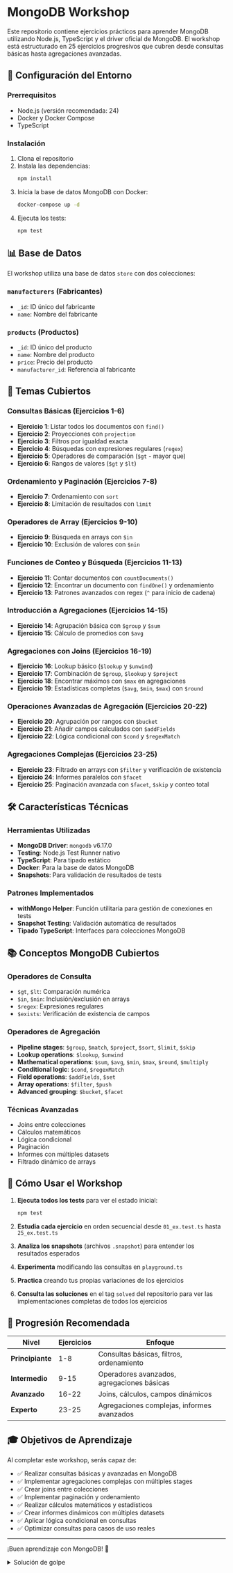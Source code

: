 # MongoDB Workshop

Este repositorio contiene ejercicios prácticos para aprender MongoDB utilizando Node.js, TypeScript y el driver oficial de MongoDB. El workshop está estructurado en 25 ejercicios progresivos que cubren desde consultas básicas hasta agregaciones avanzadas.

## 🚀 Configuración del Entorno

### Prerrequisitos
- Node.js (versión recomendada: 24)
- Docker y Docker Compose
- TypeScript

### Instalación
1. Clona el repositorio
2. Instala las dependencias:
   ```bash
   npm install
   ```
3. Inicia la base de datos MongoDB con Docker:
   ```bash
   docker-compose up -d
   ```
4. Ejecuta los tests:
   ```bash
   npm test
   ```

## 📊 Base de Datos

El workshop utiliza una base de datos `store` con dos colecciones:

### `manufacturers` (Fabricantes)
- `_id`: ID único del fabricante
- `name`: Nombre del fabricante

### `products` (Productos)
- `_id`: ID único del producto
- `name`: Nombre del producto
- `price`: Precio del producto
- `manufacturer_id`: Referencia al fabricante

## 🎯 Temas Cubiertos

### **Consultas Básicas (Ejercicios 1-6)**
- **Ejercicio 1**: Listar todos los documentos con `find()`
- **Ejercicio 2**: Proyecciones con `projection`
- **Ejercicio 3**: Filtros por igualdad exacta
- **Ejercicio 4**: Búsquedas con expresiones regulares (`regex`)
- **Ejercicio 5**: Operadores de comparación (`$gt` - mayor que)
- **Ejercicio 6**: Rangos de valores (`$gt` y `$lt`)

### **Ordenamiento y Paginación (Ejercicios 7-8)**
- **Ejercicio 7**: Ordenamiento con `sort`
- **Ejercicio 8**: Limitación de resultados con `limit`

### **Operadores de Array (Ejercicios 9-10)**
- **Ejercicio 9**: Búsqueda en arrays con `$in`
- **Ejercicio 10**: Exclusión de valores con `$nin`

### **Funciones de Conteo y Búsqueda (Ejercicios 11-13)**
- **Ejercicio 11**: Contar documentos con `countDocuments()`
- **Ejercicio 12**: Encontrar un documento con `findOne()` y ordenamiento
- **Ejercicio 13**: Patrones avanzados con regex (`^` para inicio de cadena)

### **Introducción a Agregaciones (Ejercicios 14-15)**
- **Ejercicio 14**: Agrupación básica con `$group` y `$sum`
- **Ejercicio 15**: Cálculo de promedios con `$avg`

### **Agregaciones con Joins (Ejercicios 16-19)**
- **Ejercicio 16**: Lookup básico (`$lookup` y `$unwind`)
- **Ejercicio 17**: Combinación de `$group`, `$lookup` y `$project`
- **Ejercicio 18**: Encontrar máximos con `$max` en agregaciones
- **Ejercicio 19**: Estadísticas completas (`$avg`, `$min`, `$max`) con `$round`

### **Operaciones Avanzadas de Agregación (Ejercicios 20-22)**
- **Ejercicio 20**: Agrupación por rangos con `$bucket`
- **Ejercicio 21**: Añadir campos calculados con `$addFields`
- **Ejercicio 22**: Lógica condicional con `$cond` y `$regexMatch`

### **Agregaciones Complejas (Ejercicios 23-25)**
- **Ejercicio 23**: Filtrado en arrays con `$filter` y verificación de existencia
- **Ejercicio 24**: Informes paralelos con `$facet`
- **Ejercicio 25**: Paginación avanzada con `$facet`, `$skip` y conteo total

## 🛠️ Características Técnicas

### Herramientas Utilizadas
- **MongoDB Driver**: `mongodb` v6.17.0
- **Testing**: Node.js Test Runner nativo
- **TypeScript**: Para tipado estático
- **Docker**: Para la base de datos MongoDB
- **Snapshots**: Para validación de resultados de tests

### Patrones Implementados
- **withMongo Helper**: Función utilitaria para gestión de conexiones en tests
- **Snapshot Testing**: Validación automática de resultados
- **Tipado TypeScript**: Interfaces para colecciones MongoDB

## 📚 Conceptos MongoDB Cubiertos

### Operadores de Consulta
- `$gt`, `$lt`: Comparación numérica
- `$in`, `$nin`: Inclusión/exclusión en arrays
- `$regex`: Expresiones regulares
- `$exists`: Verificación de existencia de campos

### Operadores de Agregación
- **Pipeline stages**: `$group`, `$match`, `$project`, `$sort`, `$limit`, `$skip`
- **Lookup operations**: `$lookup`, `$unwind`
- **Mathematical operations**: `$sum`, `$avg`, `$min`, `$max`, `$round`, `$multiply`
- **Conditional logic**: `$cond`, `$regexMatch`
- **Field operations**: `$addFields`, `$set`
- **Array operations**: `$filter`, `$push`
- **Advanced grouping**: `$bucket`, `$facet`

### Técnicas Avanzadas
- Joins entre colecciones
- Cálculos matemáticos
- Lógica condicional
- Paginación
- Informes con múltiples datasets
- Filtrado dinámico de arrays

## 🚦 Cómo Usar el Workshop

1. **Ejecuta todos los tests** para ver el estado inicial:
   ```bash
   npm test
   ```

2. **Estudia cada ejercicio** en orden secuencial desde `01_ex.test.ts` hasta `25_ex.test.ts`

3. **Analiza los snapshots** (archivos `.snapshot`) para entender los resultados esperados

4. **Experimenta** modificando las consultas en `playground.ts`

5. **Practica** creando tus propias variaciones de los ejercicios

6. **Consulta las soluciones** en el tag `solved` del repositorio para ver las implementaciones completas de todos los ejercicios

## 📖 Progresión Recomendada

| Nivel | Ejercicios | Enfoque |
|-------|------------|---------|
| **Principiante** | 1-8 | Consultas básicas, filtros, ordenamiento |
| **Intermedio** | 9-15 | Operadores avanzados, agregaciones básicas |
| **Avanzado** | 16-22 | Joins, cálculos, campos dinámicos |
| **Experto** | 23-25 | Agregaciones complejas, informes avanzados |

## 🎓 Objetivos de Aprendizaje

Al completar este workshop, serás capaz de:

- ✅ Realizar consultas básicas y avanzadas en MongoDB
- ✅ Implementar agregaciones complejas con múltiples stages
- ✅ Crear joins entre colecciones
- ✅ Implementar paginación y ordenamiento
- ✅ Realizar cálculos matemáticos y estadísticos
- ✅ Crear informes dinámicos con múltiples datasets
- ✅ Aplicar lógica condicional en consultas
- ✅ Optimizar consultas para casos de uso reales

---

¡Buen aprendizaje con MongoDB! 🚀

<details>

<summary>Solución de golpe</summary>

```
Vete por cada uno de los ficheros .test.ts, y lo implementas, luego, (1) lanzas el test con node --test exercises/<ficehero>.test.ts, si la solución es correcta, continua al siguiente ejercicio, si no, analiza el error, corrije la query, y vas al punto (1), o sea, vuelves a lanzar los tests y así hasta que de verde. Hazlo todo de forma automática, no me preguntes, sigue hasta que termines todo
```

</details>